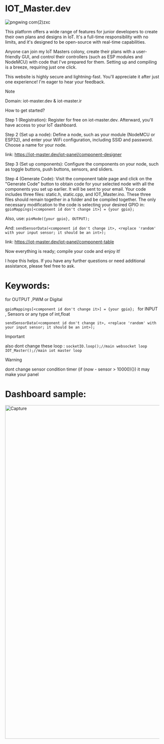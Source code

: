 # IOT_Master.dev

![pngwing com(2)zxc](https://github.com/amirsayyad7686/IOT_Master.dev/assets/78236642/1d2806a5-7e5e-4d71-9972-32f0bdffa96e)

This platform offers a wide range of features for junior developers to create their own plans and designs in IoT. It's a full-time responsibility with no limits, and it's designed to be open-source with real-time capabilities.

Anyone can join my IoT Masters colony, create their plans with a user-friendly GUI, and control their controllers (such as ESP modules and NodeMCU) with code that I've prepared for them. Setting up and compiling is a breeze, requiring just one click.

This website is highly secure and lightning-fast. You'll appreciate it after just one experience! I'm eager to hear your feedback.
> [!NOTE]
> Domain: iot-master.dev & iot-master.ir

How to get started?

Step 1 (Registration): Register for free on iot-master.dev. Afterward, you'll have access to your IoT dashboard.

Step 2 (Set up a node): Define a node, such as your module (NodeMCU or ESP32), and enter your WiFi configuration, including SSID and password. Choose a name for your node.

link:
https://iot-master.dev/iot-panel/component-designer

Step 3 (Set up components): Configure the components on your node, such as toggle buttons, push buttons, sensors, and sliders.

Step 4 (Generate Code): Visit the component table page and click on the "Generate Code" button to obtain code for your selected node with all the components you set up earlier. It will be sent to your email. Your code includes three files: static.h, static.cpp, and IOT_Master.ino. These three files should remain together in a folder and be compiled together. The only necessary modification to the code is selecting your desired GPIO in:
`gpioMappings[<component id don't change it>] = {your gpio};`

Also, use:
`pinMode({your gpio}, OUTPUT);`

And:
`sendSensorData(<component id don't change it>, <replace 'random' with your input sensor; it should be an int>);`

link:
https://iot-master.dev/iot-panel/component-table

Now everything is ready; compile your code and enjoy it!

I hope this helps. If you have any further questions or need additional assistance, please feel free to ask.


# Keywords:

for OUTPUT ,PWM or Digital

`gpioMappings[<component id don't change it>] = {your gpio};
`
for INPUT , Sensors or any type of int,float

`sendSensorData(<component id don't change it>, <replace 'random' with your input sensor; it should be an int>);`

> [!IMPORTANT]
> also dont change these loop :
> `socketIO.loop();//main websocket loop`
> `IOT_Master();//main iot master loop`

> [!WARNING]
> dont change sensor condition timer (if (now - sensor > 10000){}) it may make your panel  

# Dashboard sample:

<img width="1089" alt="Capture" src="https://github.com/amirsayyad7686/IOT_Master.dev/assets/78236642/81011223-94d9-4387-ae72-c266af5d42c2">





